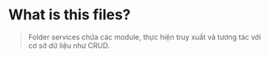 # What is this files?

> Folder services chứa các module, thực hiện truy xuất và tương tác với cơ sở dữ liệu như CRUD.